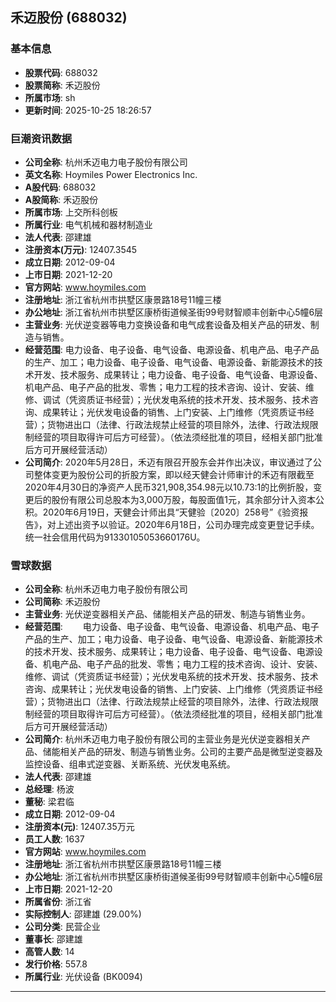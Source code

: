 ## 禾迈股份 (688032)

### 基本信息

- **股票代码**: 688032
- **股票简称**: 禾迈股份
- **所属市场**: sh
- **更新时间**: 2025-10-25 18:26:57

### 巨潮资讯数据

- **公司全称**: 杭州禾迈电力电子股份有限公司
- **英文名称**: Hoymiles Power Electronics Inc.
- **A股代码**: 688032
- **A股简称**: 禾迈股份
- **所属市场**: 上交所科创板
- **所属行业**: 电气机械和器材制造业
- **法人代表**: 邵建雄
- **注册资本(万元)**: 12407.3545
- **成立日期**: 2012-09-04
- **上市日期**: 2021-12-20
- **官方网站**: www.hoymiles.com
- **注册地址**: 浙江省杭州市拱墅区康景路18号11幢三楼
- **办公地址**: 浙江省杭州市拱墅区康桥街道候圣街99号财智顺丰创新中心5幢6层
- **主营业务**: 光伏逆变器等电力变换设备和电气成套设备及相关产品的研发、制造与销售。
- **经营范围**: 电力设备、电子设备、电气设备、电源设备、机电产品、电子产品的生产、加工；电力设备、电子设备、电气设备、电源设备、新能源技术的技术开发、技术服务、成果转让；电力设备、电子设备、电气设备、电源设备、机电产品、电子产品的批发、零售；电力工程的技术咨询、设计、安装、维修、调试（凭资质证书经营）；光伏发电系统的技术开发、技术服务、技术咨询、成果转让；光伏发电设备的销售、上门安装、上门维修（凭资质证书经营）；货物进出口（法律、行政法规禁止经营的项目除外，法律、行政法规限制经营的项目取得许可后方可经营）。（依法须经批准的项目，经相关部门批准后方可开展经营活动）
- **公司简介**: 2020年5月28日，禾迈有限召开股东会并作出决议，审议通过了公司整体变更为股份公司的折股方案，即以经天健会计师审计的禾迈有限截至2020年4月30日的净资产人民币321,908,354.98元以10.73:1的比例折股，变更后的股份有限公司总股本为3,000万股，每股面值1元，其余部分计入资本公积。2020年6月19日，天健会计师出具“天健验〔2020〕258号”《验资报告》，对上述出资予以验证。2020年6月18日，公司办理完成变更登记手续。统一社会信用代码为91330105053660176U。

### 雪球数据

- **公司全称**: 杭州禾迈电力电子股份有限公司
- **公司简称**: 禾迈股份
- **主营业务**: 光伏逆变器相关产品、储能相关产品的研发、制造与销售业务。
- **经营范围**: 　　电力设备、电子设备、电气设备、电源设备、机电产品、电子产品的生产、加工；电力设备、电子设备、电气设备、电源设备、新能源技术的技术开发、技术服务、成果转让；电力设备、电子设备、电气设备、电源设备、机电产品、电子产品的批发、零售；电力工程的技术咨询、设计、安装、维修、调试（凭资质证书经营）；光伏发电系统的技术开发、技术服务、技术咨询、成果转让；光伏发电设备的销售、上门安装、上门维修（凭资质证书经营）；货物进出口（法律、行政法规禁止经营的项目除外，法律、行政法规限制经营的项目取得许可后方可经营）。（依法须经批准的项目，经相关部门批准后方可开展经营活动）
- **公司简介**: 杭州禾迈电力电子股份有限公司的主营业务是光伏逆变器相关产品、储能相关产品的研发、制造与销售业务。公司的主要产品是微型逆变器及监控设备、组串式逆变器、关断系统、光伏发电系统。
- **法人代表**: 邵建雄
- **总经理**: 杨波
- **董秘**: 梁君临
- **成立日期**: 2012-09-04
- **注册资本(元)**: 12407.35万元
- **员工人数**: 1637
- **官方网站**: www.hoymiles.com
- **注册地址**: 浙江省杭州市拱墅区康景路18号11幢三楼
- **办公地址**: 浙江省杭州市拱墅区康桥街道候圣街99号财智顺丰创新中心5幢6层
- **上市日期**: 2021-12-20
- **所属省份**: 浙江省
- **实际控制人**: 邵建雄 (29.00%)
- **公司分类**: 民营企业
- **董事长**: 邵建雄
- **高管人数**: 14
- **发行价格**: 557.8
- **所属行业**: 光伏设备 (BK0094)

---